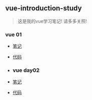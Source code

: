 ## vue-introduction-study ##

> 这是我的vue学习笔记! 请多多关照!

### vue 01 ###

- [笔记](./notes/vue01.md "笔记")

- [代码](./vue01 "代码")
- ### vue day02 ###

- [笔记](./notes/vue02.md "笔记")

- [代码](./vue02 "代码")